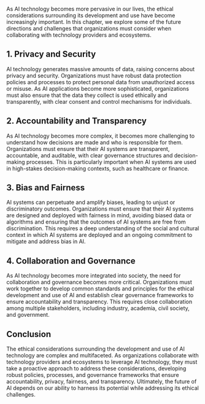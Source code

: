 
As AI technology becomes more pervasive in our lives, the ethical considerations surrounding its development and use have become increasingly important. In this chapter, we explore some of the future directions and challenges that organizations must consider when collaborating with technology providers and ecosystems.

1\. Privacy and Security
-----------------------

AI technology generates massive amounts of data, raising concerns about privacy and security. Organizations must have robust data protection policies and processes to protect personal data from unauthorized access or misuse. As AI applications become more sophisticated, organizations must also ensure that the data they collect is used ethically and transparently, with clear consent and control mechanisms for individuals.

2\. Accountability and Transparency
----------------------------------

As AI technology becomes more complex, it becomes more challenging to understand how decisions are made and who is responsible for them. Organizations must ensure that their AI systems are transparent, accountable, and auditable, with clear governance structures and decision-making processes. This is particularly important when AI systems are used in high-stakes decision-making contexts, such as healthcare or finance.

3\. Bias and Fairness
--------------------

AI systems can perpetuate and amplify biases, leading to unjust or discriminatory outcomes. Organizations must ensure that their AI systems are designed and deployed with fairness in mind, avoiding biased data or algorithms and ensuring that the outcomes of AI systems are free from discrimination. This requires a deep understanding of the social and cultural context in which AI systems are deployed and an ongoing commitment to mitigate and address bias in AI.

4\. Collaboration and Governance
-------------------------------

As AI technology becomes more integrated into society, the need for collaboration and governance becomes more critical. Organizations must work together to develop common standards and principles for the ethical development and use of AI and establish clear governance frameworks to ensure accountability and transparency. This requires close collaboration among multiple stakeholders, including industry, academia, civil society, and government.

Conclusion
----------

The ethical considerations surrounding the development and use of AI technology are complex and multifaceted. As organizations collaborate with technology providers and ecosystems to leverage AI technology, they must take a proactive approach to address these considerations, developing robust policies, processes, and governance frameworks that ensure accountability, privacy, fairness, and transparency. Ultimately, the future of AI depends on our ability to harness its potential while addressing its ethical challenges.
